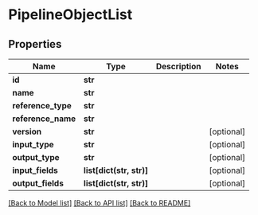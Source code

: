 # PipelineObjectList

## Properties
Name | Type | Description | Notes
------------ | ------------- | ------------- | -------------
**id** | **str** |  | 
**name** | **str** |  | 
**reference_type** | **str** |  | 
**reference_name** | **str** |  | 
**version** | **str** |  | [optional] 
**input_type** | **str** |  | [optional] 
**output_type** | **str** |  | [optional] 
**input_fields** | **list[dict(str, str)]** |  | [optional] 
**output_fields** | **list[dict(str, str)]** |  | [optional] 

[[Back to Model list]](../README.md#documentation-for-models) [[Back to API list]](../README.md#documentation-for-api-endpoints) [[Back to README]](../README.md)



